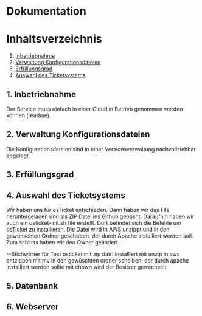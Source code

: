 # Dokumentation

# Inhaltsverzeichnis
1. [Inbetriebnahme](#inbetriebnahme)
2. [Verwaltung Konfigurationsdateien](#verwaltung-konfigurationsdateien) 
3. [Erfüllungsgrad](#3-erfüllungsgrad)
4. [Auswahl des Ticketsystems](#4-auswahl-des-ticketsystems)

## 1. Inbetriebnahme
Der Service muss einfach in einer Cloud in Betrieb genommen werden können (readme).

## 2. Verwaltung Konfigurationsdateien
Die Konfigurationsdateien sind in einer Versionsverwaltung nachvollziehbar abgelegt.

## 3. Erfüllungsgrad

## 4. **Auswahl des Ticketsystems**
Wir haben uns für osTicket entschieden.
Dann haben wir das File heruntergeladen und als ZIP Datei ins Github gepusht.
Daraufhin haben wir auch ein osticket-init.sh file erstellt. Dort befindet sich die Befehle um
osTicket zu installieren. Die Datei wird in AWS unzippt und in den gewünschten Ordner geschoben,
der durch Apache installiert werden soll. Zum schluss haben wir den Owner geändert

--Stichwörter für Text
osticket mit zip datri installiert
mit unzip in aws entzippen
mit mv in den gewüschten ordner scheiben, der durch apache installiert werden sollte
mit chown wird der Besitzer gewechselt

## 5. Datenbank

## 6. Webserver